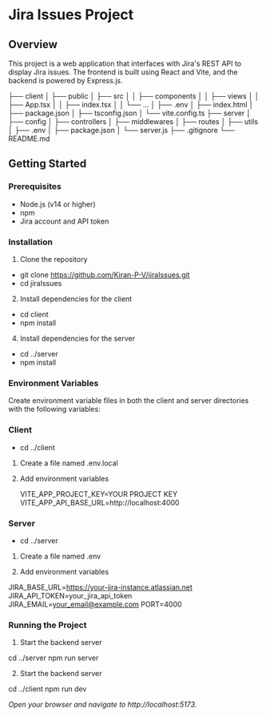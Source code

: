 # Jira Issues Project

## Overview

This project is a web application that interfaces with Jira's REST API to display Jira issues. The frontend is built using React and Vite, and the backend is powered by Express.js.

├── client
│ ├── public
│ ├── src
│ │ ├── components
│ │ ├── views
│ │ ├── App.tsx
│ │ ├── index.tsx
│ │ └── ...
│ ├── .env
│ ├── index.html
│ ├── package.json
│ ├── tsconfig.json
│ └── vite.config.ts
├── server
│ ├── config
│ ├── controllers
│ ├── middlewares
│ ├── routes
│ ├── utils
│ ├── .env
│ ├── package.json
│ └── server.js
├── .gitignore
└── README.md

## Getting Started

### Prerequisites

- Node.js (v14 or higher)
- npm
- Jira account and API token

### Installation

1. Clone the repository

- git clone https://github.com/Kiran-P-V/jiraIssues.git
- cd jiraIssues

2. Install dependencies for the client

- cd client
- npm install

4. Install dependencies for the server

- cd ../server
- npm install

### Environment Variables

Create environment variable files in both the client and server directories with the following variables:

### Client

- cd ../client

1. Create a file named .env.local

2. Add environment variables

   VITE_APP_PROJECT_KEY=YOUR PROJECT KEY
   VITE_APP_API_BASE_URL=http://localhost:4000

### Server

- cd ../server

1. Create a file named .env

2. Add environment variables

JIRA_BASE_URL=https://your-jira-instance.atlassian.net
JIRA_API_TOKEN=your_jira_api_token
JIRA_EMAIL=your_email@example.com
PORT=4000

### Running the Project

1. Start the backend server

cd ../server
npm run server

2. Start the backend server

cd ../client
npm run dev

_Open your browser and navigate to http://localhost:5173._
